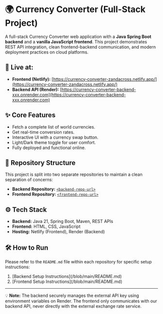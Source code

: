 # 🌍 Currency Converter (Full-Stack Project)

A full-stack Currency Converter web application with a **Java Spring Boot backend** and a **vanilla JavaScript frontend**. This project demonstrates REST API integration, clean frontend-backend communication, and modern deployment practices on cloud platforms.



## 🚀 Live at:
- **Frontend (Netlify):** [https://currency-converter-zandacross.netlify.app/](https://currency-converter-zandacross.netlify.app/)
- **Backend API (Render):** [https://currency-converter-backend-xxx.onrender.com](https://currency-converter-backend-xxx.onrender.com)

## ✨ Core Features
- Fetch a complete list of world currencies.
- Get real-time conversion rates.
- Interactive UI with a currency swap button.
- Light/Dark theme toggle for user comfort.
- Fully deployed and functional online.

## 📂 Repository Structure
This project is split into two separate repositories to maintain a clean separation of concerns:
- **Backend Repository:** [`<backend-repo-url>`](<https://github.com/zanda-cross/Currency-Converter-Backend>)
- **Frontend Repository:** [`<frontend-repo-url>`](<https://github.com/zanda-cross/Currency-Converter-Frontend>)

## ⚙️ Tech Stack
- **Backend:** Java 21, Spring Boot, Maven, REST APIs
- **Frontend:** HTML, CSS, JavaScript
- **Hosting:** Netlify (Frontend), Render (Backend)

## 🛠️ How to Run
Please refer to the `README.md` file within each repository for specific setup instructions:
1.  [Backend Setup Instructions](<backend-repo-url>/blob/main/README.md)
2.  [Frontend Setup Instructions](<frontend-repo-url>/blob/main/README.md)

---
💡 **Note:** The backend securely manages the external API key using environment variables on Render. The frontend only communicates with our backend API, never directly with the external exchange rate service.
